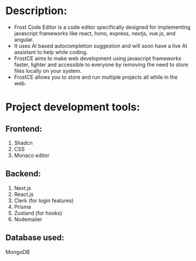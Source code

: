 # Description:
- Frost Code Editor is a code editor specifically designed for implementing javascript frameworks like react, hono, express, nextjs, vue.js, and angular.
- It uses AI based autocompletion suggestion and will soon have a live AI assistant to help while coding.
- FrostCE aims to make web development using javascript frameworks faster, lighter and accessible to everyone by removing the need to store files locally on your system.
- FrostCE allows you to store and run multiple projects all while in the web.

# Project development tools:

## Frontend:
1) Shadcn
2) CSS
3) Monaco editor

## Backend:
1) Next.js
2) React.js
3) Clerk (for login features)
4) Prisma
5) Zustand (for hooks)
6) Nodemailer

## Database used:
MongoDB
